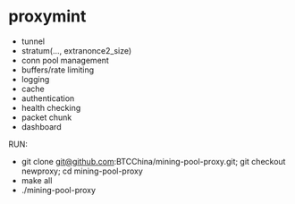 # proxymint
- tunnel
- stratum(..., extranonce2_size)
- conn pool management
- buffers/rate limiting
- logging
- cache
- authentication
- health checking
- packet chunk
- dashboard

RUN:
- git clone git@github.com:BTCChina/mining-pool-proxy.git; git checkout newproxy; cd mining-pool-proxy
- make all
- ./mining-pool-proxy
